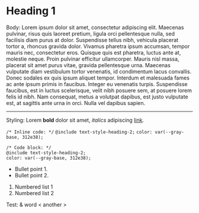 # Heading 1
Body: Lorem ipsum dolor sit amet, consectetur adipiscing elit. Maecenas pulvinar, risus quis laoreet pretium, ligula orci pellentesque nulla, sed facilisis diam purus at dolor. Suspendisse tellus nibh, vehicula placerat tortor a, rhoncus gravida dolor. Vivamus pharetra ipsum accumsan, tempor mauris nec, consectetur eros. Quisque quis est pharetra, luctus ante at, molestie neque. Proin pulvinar efficitur ullamcorper. Mauris nisl massa, placerat sit amet purus vitae, gravida pellentesque urna. Maecenas vulputate diam vestibulum tortor venenatis, id condimentum lacus convallis. Donec sodales ex quis ipsum aliquet tempor. Interdum et malesuada fames ac ante ipsum primis in faucibus. Integer eu venenatis turpis. Suspendisse faucibus, est in luctus scelerisque, velit nibh posuere sem, at posuere lorem felis id nibh. Nam consequat, metus a volutpat dapibus, est justo vulputate est, at sagittis ante urna in orci. Nulla vel dapibus sapien.

---

Styling: Lorem **bold** dolor sit amet, *italics* adipiscing [link](#).

`/* Inline code: */` 
`@include text-style-heading-2;` 
`color: var(--gray-base, 312e38);`

```
/* Code block: */
@include text-style-heading-2;
color: var(--gray-base, 312e38);
```

- Bullet point 1.
- Bullet point 2.

1. Numbered list 1
2. Numbered list 2

Test: &amp; word &lt; another &gt;
